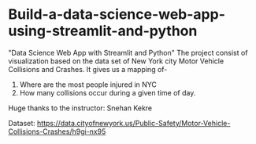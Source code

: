 # Build-a-data-science-web-app-using-streamlit-and-python

"Data Science Web App with Streamlit and Python"
The project consist of visualization based on the data set of New York city Motor Vehicle Collisions and Crashes.
It gives us a mapping of-
1. Where are the most people injured in NYC
2. How many collisions occur during a given time of day.

Huge thanks to the instructor: Snehan Kekre

Dataset: https://data.cityofnewyork.us/Public-Safety/Motor-Vehicle-Collisions-Crashes/h9gi-nx95
